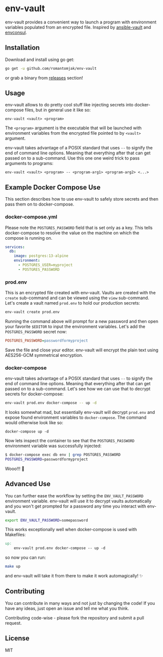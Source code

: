 # env-vault

env-vault provides a convenient way to launch a program
with environment variables populated from an encrypted file.
Inspired by [ansible-vault](https://docs.ansible.com/ansible/latest/cli/ansible-vault.html)
and [envconsul](https://github.com/hashicorp/envconsul).

## Installation

Download and install using go get:

```sh
go get -u github.com/romantomjak/env-vault
```

or grab a binary from [releases](https://github.com/romantomjak/env-vault/releases/latest) section!

## Usage

env-vault allows to do pretty cool stuff like injecting secrets into docker-compose files, but in general use it like so:

```
env-vault <vault> <program>
```

The `<program>` argument is the executable that will be launched with environment variables from the encrypted file pointed to by `<vault>` argument.

env-vault takes advantage of a POSIX standard that uses `--` to signify the end of command line options. Meaning that everything after that can get passed on to a sub-command. Use this one one weird trick to pass arguments to programs:

```
env-vault <vault> <program> -- <program-arg1> <program-arg2> <...>
```

## Example Docker Compose Use

This section describes how to use env-vault to safely store secrets and then pass them on to docker-compose.

### docker-compose.yml

Please note the `POSTGRES_PASSWORD` field that is set only as a key. This tells docker-compose to resolve the value on the machine on which the compose is running on.

```yml
services:
  db:
    image: postgres:13-alpine
    environment:
      - POSTGRES_USER=myproject
      - POSTGRES_PASSWORD
```

### prod.env

This is an encrypted file created with env-vault. Vaults are created with the `create` sub-command and can be viewed using the `view` sub-command. Let's create a vault named `prod.env` to hold our production secrets:

```sh
env-vault create prod.env
```

Running the command above will prompt for a new password and then open your favorite `$EDITOR` to input the environment variables. Let's add the `POSTGRES_PASSWORD` secret now:

```ini
POSTGRES_PASSWORD=passwordformyproject
```

Save the file and close your editor. env-vault will encrypt the plain text using AES256-GCM symmetrical encryption.

### docker-compose

env-vault takes advantage of a POSIX standard that uses `--` to signify the end of command line options. Meaning that everything after that can get passed on to a sub-command. Let's see how we can use that to decrypt secrets for docker-compose:

```sh
env-vault prod.env docker-compose -- up -d
```

It looks somewhat mad, but essentially env-vault will decrypt `prod.env` and expose found environment variables to
`docker-compose`. The command would otherwise look like so:

```
docker-compose up -d
```

Now lets inspect the container to see that the `POSTGRES_PASSWORD` environment variable was successfully injected:

```sh
$ docker-compose exec db env | grep POSTGRES_PASSWORD
POSTGRES_PASSWORD=passwordformyproject
```

Wooo!!! :rocket:

## Advanced Use

You can further ease the workflow by setting the `ENV_VAULT_PASSWORD` environment variable. env-vault will use it to decrypt vaults automatically and you won't get prompted for a password any time you interact with env-vault.

```sh
export ENV_VAULT_PASSWORD=somepassword
```

This works exceptionally well when docker-compose is used with Makefiles:

```Makefile
up:
	env-vault prod.env docker-compose -- up -d
```

so now you can run:

```sh
make up
```

and env-vault will take it from there to make it work automagically! :sparkles:

## Contributing

You can contribute in many ways and not just by changing the code! If you have
any ideas, just open an issue and tell me what you think.

Contributing code-wise - please fork the repository and submit a pull request.

## License

MIT